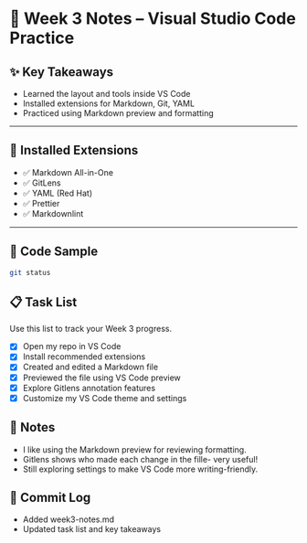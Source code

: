 # 📘 Week 3 Notes – Visual Studio Code Practice

## ✨ Key Takeaways

- Learned the layout and tools inside VS Code
- Installed extensions for Markdown, Git, YAML
- Practiced using Markdown preview and formatting

---

## 🧰 Installed Extensions

- ✅ Markdown All-in-One
- ✅ GitLens
- ✅ YAML (Red Hat)
- ✅ Prettier
- ✅ Markdownlint

---

## 🧪 Code Sample

```bash
git status
```

## 📋 Task List

Use this list to track your Week 3 progress.

- [x] Open my repo in VS Code
- [x] Install recommended extensions
- [x] Created and edited a Markdown file
- [x] Previewed the file using VS Code preview
- [x] Explore Gitlens annotation features
- [x] Customize my VS Code theme and settings

## 📝 Notes

- I like using the Markdown preview for reviewing formatting.
- Gitlens shows who made each change in the fille- very useful!
- Still exploring settings to make VS Code more writing-friendly.

## 🔁 Commit Log

- Added week3-notes.md
- Updated task list and key takeaways
